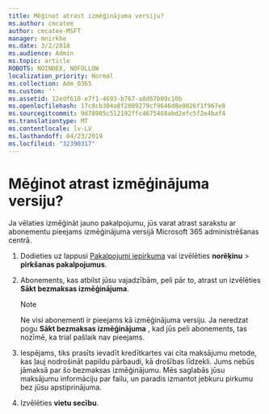 ```yaml
---
title: Mēģinot atrast izmēģinājuma versiju?
ms.author: cmcatee
author: cmcatee-MSFT
manager: mnirkhe
ms.date: 3/2/2018
ms.audience: Admin
ms.topic: article
ROBOTS: NOINDEX, NOFOLLOW
localization_priority: Normal
ms.collection: Adm_O365
ms.custom: ''
ms.assetid: 12edf610-e7f1-4693-b767-a8d67b09c10b
ms.openlocfilehash: 17c8cb304a8f2009279cf9646d8e0026f1f967e8
ms.sourcegitcommit: 9d78905c512192ffc4675468abd2efc5f2e4baf4
ms.translationtype: MT
ms.contentlocale: lv-LV
ms.lasthandoff: 04/23/2019
ms.locfileid: "32390317"
---
```

# <a name="trying-to-find-a-trial"></a>Mēģinot atrast izmēģinājuma versiju?

Ja vēlaties izmēģināt jauno pakalpojumu, jūs varat atrast sarakstu ar abonementu pieejams izmēģinājuma versijā Microsoft 365 administrēšanas centrā.
  
1. Dodieties uz lappusi [Pakalpojumi iepirkuma](https://go.microsoft.com/fwlink/p/?linkid=868433) vai izvēlēties **norēķinu** \> **pirkšanas pakalpojumus**.
    
2. Abonements, kas atbilst jūsu vajadzībām, peli pār to, atrast un izvēlēties **Sākt bezmaksas izmēģinājuma**.
    
    > [!NOTE]
    > Ne visi abonementi ir pieejams kā izmēģinājuma versiju. Ja neredzat pogu **Sākt bezmaksas izmēģinājuma** , kad jūs peli abonements, tas nozīmē, ka trial pašlaik nav pieejams. 
  
3. Iespējams, tiks prasīts ievadīt kredītkartes vai cita maksājumu metode, kas ļauj nodrošināt papildu pārbaudi, kā drošības līdzekli. Jums nebūs jāmaksā par šo bezmaksas izmēģinājumu. Mēs saglabās jūsu maksājumu informāciju par failu, un paradis izmantot jebkuru pirkumu bez jūsu apstiprinājuma.
    
4. Izvēlēties **vietu secību**.
    

